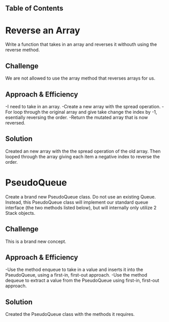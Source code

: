 ## Table of Contents

   # Reverse an Array
Write a function that takes in an array and reverses it withouth using the reverse method.

## Challenge
We are not allowed to use the array method that reverses arrays for us.

## Approach & Efficiency
-I need to take in an array.
-Create a new array with the spread operation.
-For loop through the original array and give take change the index by -1, esentially reversing the order.
-Return the mutated array that is now reversed.

## Solution
Created an new array with the the spread operation of the old array. Then looped through the array giving each item a negative index to reverse the order.

  # PseudoQueue
Create a brand new PseudoQueue class. Do not use an existing Queue. Instead, this PseudoQueue class will implement our standard queue interface (the two methods listed below), but will internally only utilize 2 Stack objects.

## Challenge
This is a brand new concept.

## Approach & Efficiency
-Use the method enqueue to take in a value and inserts it into the PseudoQueue, using a first-in, first-out approach.
-Use the method dequeue to extract a value from the PseudoQueue using first-in, first-out approach.

## Solution
Created the PseudoQueue class with the methods it requires.
